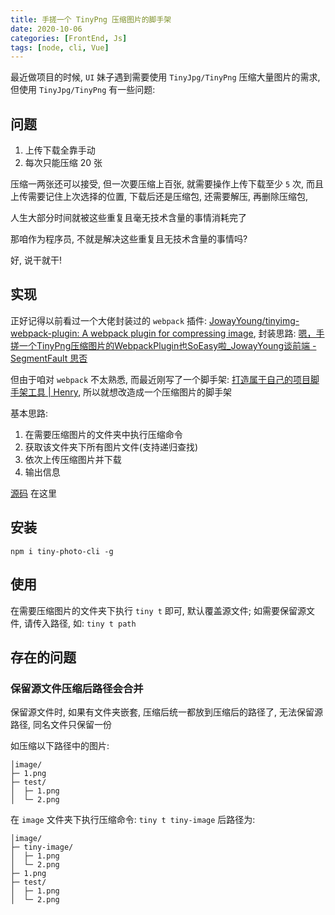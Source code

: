 ```yaml
---
title: 手搓一个 TinyPng 压缩图片的脚手架
date: 2020-10-06
categories: [FrontEnd, Js]
tags: [node, cli, Vue]
---
```


最近做项目的时候, `UI` 妹子遇到需要使用 `TinyJpg/TinyPng` 压缩大量图片的需求, 但使用 `TinyJpg/TinyPng` 有一些问题:

<!-- more -->

## 问题

1. 上传下载全靠手动
2. 每次只能压缩 20 张

压缩一两张还可以接受, 但一次要压缩上百张, 就需要操作上传下载至少 `5` 次, 而且上传需要记住上次选择的位置, 下载后还是压缩包, 还需要解压, 再删除压缩包,

人生大部分时间就被这些重复且毫无技术含量的事情消耗完了

那咱作为程序员, 不就是解决这些重复且无技术含量的事情吗?

好, 说干就干!

## 实现

正好记得以前看过一个大佬封装过的 `webpack` 插件: [JowayYoung/tinyimg-webpack-plugin: A webpack plugin for compressing image](https://github.com/JowayYoung/tinyimg-webpack-plugin), 封装思路: [嗯，手搓一个TinyPng压缩图片的WebpackPlugin也SoEasy啦_JowayYoung谈前端 - SegmentFault 思否](https://segmentfault.com/a/1190000023564439?utm_source=tag-newest)

但由于咱对 `webpack` 不太熟悉, 而最近刚写了一个脚手架: [打造属于自己的项目脚手架工具 | Henry](https://tsz.now.sh/2020/08/14/create-your-own-project-cli/), 所以就想改造成一个压缩图片的脚手架

基本思路:

1. 在需要压缩图片的文件夹中执行压缩命令
2. 获取该文件夹下所有图片文件(支持递归查找)
3. 依次上传压缩图片并下载
4. 输出信息

[源码](https://github.com/HenryTSZ/my-cli/tree/tiny) 在这里

## 安装

`npm i tiny-photo-cli -g`

## 使用

在需要压缩图片的文件夹下执行 `tiny t` 即可, 默认覆盖源文件; 如需要保留源文件, 请传入路径, 如: `tiny t path`

## 存在的问题

### 保留源文件压缩后路径会合并

保留源文件时, 如果有文件夹嵌套, 压缩后统一都放到压缩后的路径了, 无法保留源路径, 同名文件只保留一份

如压缩以下路径中的图片:

```
│image/
├─ 1.png
├─ test/
│  ├─ 1.png
│  └─ 2.png
```

在 `image` 文件夹下执行压缩命令: `tiny t tiny-image` 后路径为:

```
│image/
├─ tiny-image/
│  ├─ 1.png
│  └─ 2.png
├─ 1.png
├─ test/
│  ├─ 1.png
│  └─ 2.png
```
